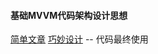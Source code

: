 

#### 基础MVVM代码架构设计思想
[简单文章](https://www.debugcn.com/article/53269272.html)
[巧妙设计](https://www.swiftbysundell.com/articles/handling-loading-states-in-swiftui/) -- 代码最终使用
